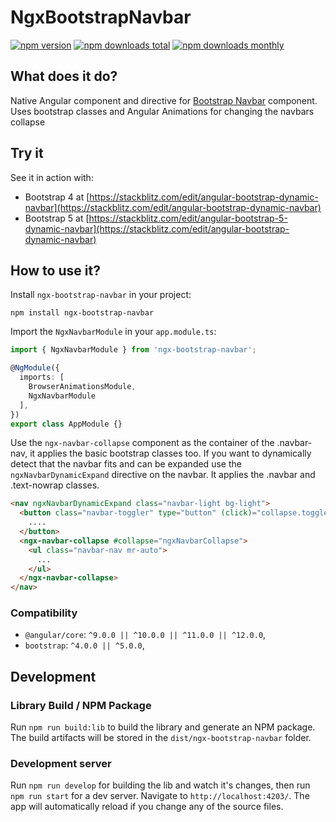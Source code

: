 # NgxBootstrapNavbar

[![npm version](https://img.shields.io/npm/v/ngx-bootstrap-navbar.svg?style=flat-square)](https://www.npmjs.com/package/ngx-bootstrap-navbar)
[![npm downloads total](https://img.shields.io/npm/dt/ngx-bootstrap-navbar.svg?style=flat-square)](https://www.npmjs.com/package/ngx-bootstrap-navbar)
[![npm downloads monthly](https://img.shields.io/npm/dm/ngx-bootstrap-navbar.svg?style=flat-square)](https://www.npmjs.com/package/ngx-bootstrap-navbar)

## What does it do?
Native Angular component and directive for [Bootstrap Navbar](https://getbootstrap.com/docs/5.1/components/navbar/) component. Uses bootstrap classes and Angular Animations for changing the navbars collapse

## Try it
See it in action with:
* Bootstrap 4 at [https://stackblitz.com/edit/angular-bootstrap-dynamic-navbar](https://stackblitz.com/edit/angular-bootstrap-dynamic-navbar)
* Bootstrap 5 at [https://stackblitz.com/edit/angular-bootstrap-5-dynamic-navbar](https://stackblitz.com/edit/angular-bootstrap-dynamic-navbar)

## How to use it?
Install `ngx-bootstrap-navbar` in your project:
```
npm install ngx-bootstrap-navbar
```

Import the `NgxNavbarModule` in your `app.module.ts`:
```typescript
import { NgxNavbarModule } from 'ngx-bootstrap-navbar';

@NgModule({
  imports: [
    BrowserAnimationsModule,
    NgxNavbarModule
  ],
})
export class AppModule {}
```

Use the `ngx-navbar-collapse` component as the container of the .navbar-nav, it applies the basic bootstrap classes too.
If you want to dynamically detect that the navbar fits and can be expanded use the `ngxNavbarDynamicExpand` directive on the navbar. It applies the .navbar and .text-nowrap classes.
```html
<nav ngxNavbarDynamicExpand class="navbar-light bg-light">
  <button class="navbar-toggler" type="button" (click)="collapse.toggle()">
    ....
  </button>
  <ngx-navbar-collapse #collapse="ngxNavbarCollapse">
    <ul class="navbar-nav mr-auto">
      ...
    </ul>
  </ngx-navbar-collapse>
</nav>
```


### Compatibility

* `@angular/core`: `^9.0.0 || ^10.0.0 || ^11.0.0 || ^12.0.0`,
* `bootstrap`: `^4.0.0 || ^5.0.0`,

## Development

### Library Build / NPM Package
Run `npm run build:lib` to build the library and generate an NPM package. 
The build artifacts will be stored in the `dist/ngx-bootstrap-navbar` folder.

### Development server

Run `npm run develop` for building the lib and watch it's changes, then run `npm run start` for a dev server. Navigate to `http://localhost:4203/`. The app will automatically reload if you change any of the source files.

